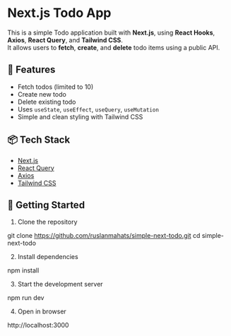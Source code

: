 # Next.js Todo App

This is a simple Todo application built with **Next.js**, using **React Hooks**, **Axios**, **React Query**, and **Tailwind CSS**.  
It allows users to **fetch**, **create**, and **delete** todo items using a public API.

## 🚀 Features

- Fetch todos (limited to 10)
- Create new todo
- Delete existing todo
- Uses `useState`, `useEffect`, `useQuery`, `useMutation`
- Simple and clean styling with Tailwind CSS

## 📦 Tech Stack

- [Next.js](https://nextjs.org/)
- [React Query](https://tanstack.com/query/latest)
- [Axios](https://axios-http.com/)
- [Tailwind CSS](https://tailwindcss.com/)

## 🔧 Getting Started

1.  Clone the repository

git clone https://github.com/ruslanmahats/simple-next-todo.git
cd simple-next-todo

2.  Install dependencies

npm install

3.  Start the development server

npm run dev

4.  Open in browser

http://localhost:3000

